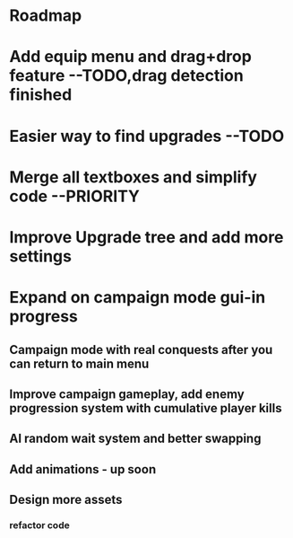 # Roadmap

# Add equip menu and drag+drop feature --TODO,drag detection finished

# Easier way to find upgrades --TODO

# Merge all textboxes and simplify code --PRIORITY

# Improve Upgrade tree and add more settings

# Expand on campaign mode gui-in progress

## Campaign mode with real conquests after you can return to main menu

## Improve campaign gameplay, add enemy progression system with cumulative player kills

## AI random wait system and better swapping

## Add animations - up soon

## Design more assets

### refactor code
